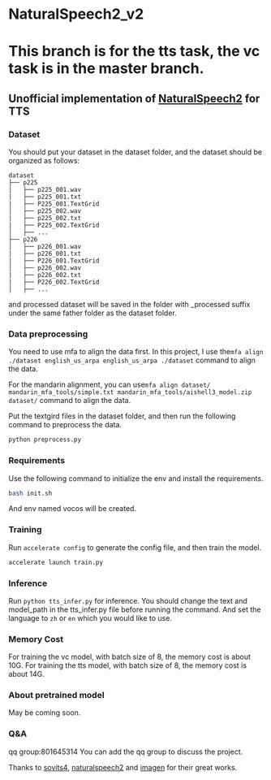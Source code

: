 
# NaturalSpeech2_v2

# This branch is for the tts task, the vc task is in the master branch.

## Unofficial implementation of <a href="https://arxiv.org/pdf/2304.09116.pdf">NaturalSpeech2</a> for TTS
### Dataset
You should put your dataset in the dataset folder, and the dataset should be organized as follows:

```
dataset
├── p225
│   ├── p225_001.wav
|   ├── p225_001.txt
|   ├── P225_001.TextGrid
│   ├── p225_002.wav
|   ├── p225_002.txt
|   ├── P225_002.TextGrid
│   ├── ...
├── p226
│   ├── p226_001.wav
|   ├── p226_001.txt
|   ├── P226_001.TextGrid
│   ├── p226_002.wav
|   ├── p226_002.txt
|   ├── P226_002.TextGrid
│   ├── ...
```
and processed dataset will be saved in the folder with _processed suffix under the same father folder as the dataset folder.

### Data preprocessing

You need to use mfa to align the data first.
In this project, I use the`mfa align ./dataset english_us_arpa english_us_arpa ./dataset` command to align the data.

For the mandarin alignment, you can use`mfa align dataset/ mandarin_mfa_tools/simple.txt mandarin_mfa_tools/aishell3_model.zip dataset/` command to align the data.

Put the textgird files in the dataset folder, and then run the following command to preprocess the data.

```python
python preprocess.py
```

### Requirements
Use the following command to initialize the env and install the requirements.
```bash
bash init.sh
```
And env named vocos will be created.

### Training
Run `accelerate config` to generate the config file, and then train the model.

```python
accelerate launch train.py
```
### Inference
Run `python tts_infer.py` for inference. You should change the text and model_path in the tts_infer.py file before running the command.
And set the language to `zh` or `en` which you would like to use.

### Memory Cost
For training the vc model, with batch size of 8, the memory cost is about 10G.
For training the tts model, with batch size of 8, the memory cost is about 14G.

### About pretrained model
May be coming soon.

### Q&A
qq group:801645314
You can add the qq group to discuss the project.

Thanks to <a href="https://github.com/svc-develop-team/so-vits-svc/">sovits4</a>, <a href="https://github.com/lucidrains/naturalspeech2-pytorch/">naturalspeech2</a> and <a href="https://github.com/lucidrains/imagen-pytorch">imagen</a> for their great works.
